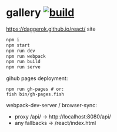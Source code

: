 # gallery [![build](https://travis-ci.org/daggerok/react.svg?branch=gallery)](https://travis-ci.org/daggerok/react)

https://daggerok.github.io/react/ site

```bash
npm i
npm start
npm run dev
npm run webpack
npm run build
npm run serve
```

gihub pages deployment:

```fish
npm run gh-pages # or:
fish bin/gh-pages.fish
```

webpack-dev-server / browser-sync:

- proxy /api/ -> http://localhost:8080/api/
- any fallbacks -> /react/index.html
